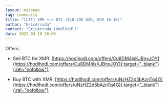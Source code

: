 ```yaml
---
layout: message
tag: community
title: "[LTT] XMR <-> BTC ($10-10K USD, EUR 10-1K)"
author: "EricArruda"	
contact: "EricArruda (HodlHodl)"
date: 2022-03-18 20:00
---
```


Offers: 

- Sell BTC for XMR: [https://hodlhodl.com/offers/Cu8DM4isKJBnxJOY](https://hodlhodl.com/offers/Cu8DM4isKJBnxJOY){:target="_blank"}{:rel="nofollow"}

- Buy BTC with XMR: [https://hodlhodl.com/offers/uNzHZ2d5bAznTq4G](https://hodlhodl.com/offers/uNzHZ2d5bAznTq4G){:target="_blank"}{:rel="nofollow"}
